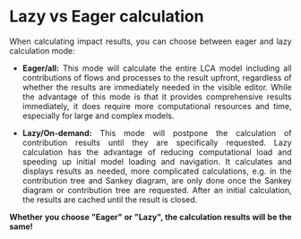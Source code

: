# Lazy vs Eager calculation

<div style='text-align: justify;'>

When calculating impact results, you can choose between eager and lazy calculation mode: 

- **Eager/all:** This mode will calculate  the entire LCA model including all contributions of flows and processes to the result upfront, regardless of whether the results are immediately needed in the visible editor. While the advantage of this mode is that it provides comprehensive results immediately, it does require more computational resources and time, especially for large and complex models.

- **Lazy/On-demand:** This mode will postpone the calculation of contribution results until they are specifically requested. Lazy calculation has the advantage of reducing computational load and speeding up initial model loading and navigation. It calculates and displays results as needed, more complicated calculations, e.g. in the contribution tree and Sankey diagram, are only done once the Sankey diagram or contribution tree are requested. After an initial calculation, the results are cached until the result is closed. 

**Whether you choose "Eager" or "Lazy", the calculation results will be the same!**


</div>
